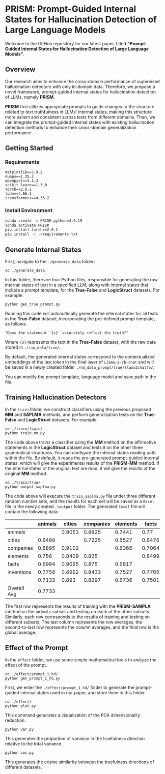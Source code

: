 # PRISM: Prompt-Guided Internal States for Hallucination Detection of Large Language Models



Welcome to the GitHub repository for our latest paper, titled **"Prompt-Guided Internal States for Hallucination Detection of Large Language Models"**.



## Overview

Our research aims to enhance the cross-domain performance of supervised hallucination detectors with only in-domain data. Therefore, we propose a novel framework, prompt-guided internal states for hallucination detection of LLMs, namely **PRISM**.

**PRISM** first utilizes appropriate prompts to guide changes to the structure related to text truthfulness in LLMs' internal states, making this structure more salient and consistent across texts from different domains. Then, we can integrate the prompt-guided internal states with existing hallucination detection methods to enhance their cross-domain generalization performance.



## Getting Started

### Requirements

```
matplotlib==3.9.2
numpy==1.25.2
openpyxl==3.1.3
scikit_learn==1.3.0
torch==2.0.1
tqdm==4.66.1
transformers==4.33.2
```



### Install Environment

```bash
conda create -n PRISM python=3.9.19
conda activate PRISM
pip install torch==2.0.1
pip install -r ./requirements.txt
```



## Generate Internal States

First, navigate to the `./generate_data` folder:
```
cd ./generate_data
```
In this folder, there are four Python files, responsible for generating the raw internal states of text in a specified LLM, along with internal states that include a prompt template, for the **True-False** and **LogicStruct** datasets.
For example:
```
python gen_true_prompt.py
```
Running this code will automatically generate the internal states for all texts in the **True-False** dataset, incorporating the pre-defined prompt template, as follows:
```
"Does the statement '{s}' accurately reflect the truth?"
```
Where `{s}` represents the text in the **True-False** dataset, with the raw data stored in `./raw_data/true/`. 

By default, the generated internal states correspond to the contextualized embeddings of the last token in the final layer of `Llama-2-7b-chat` and will be saved in a newly created folder `./hd_data_prompt/true/llama2chat7b/`. 

You can modify the prompt template, language model and save path in the file.



## Training Hallucination Detectors


In the `train` folder, we construct classifiers using the previous proposed **MM** and **SAPLMA** methods, and perform generalization tests on the **True-False** and **LogicStruct** datasets.
For example:
```
cd ./train/logic/
python train_mm.py
```
The code above trains a classifier using the **MM** method on the affirmative statements in the **LogicStruct** dataset and tests it on the other three grammatical structures. You can configure the internal states reading path within the file. By default, it reads the pre-generated prompt-guided internal states, which will give the experimental results of the **PRISM-MM** method. If the internal states of the original text are read, it will give the results of the original **MM** method.
```
cd ./train/true/
python output_saplma.py
```
The code above will execute the `train_saplma.py` file under three different random number sets, and the results for each set will be saved as a `Excel` file in the newly created `.\output` folder. The generated `Excel` file will contain the following data:	

|             | animals   | cities    | companies | elements  | facts    | inventions|           |
| ----------- | --------- | --------- | --------- | --------- | -------- | --------- | --------- |
| animals     |           | 0.9053    | 0.8825    | 0.7441    | 0.77     | 0.8139    | 0.8232    |
| cities      | 0.6468    |           | 0.7225    | 0.5527    | 0.6476   | 0.7397    | 0.6619    |
| companies   | 0.6895    | 0.9102    |           | 0.6366    | 0.7064   | 0.7774    | 0.744     |
| elements    | 0.756     | 0.8409    | 0.825     |           | 0.8499   | 0.7489    | 0.8041    |
| facts       | 0.6984    | 0.9095    | 0.875     | 0.6817    |          | 0.8208    | 0.7971    |
| inventions  | 0.7758    | 0.8992    | 0.8433    | 0.7527    | 0.7765   |           | 0.8095    |
|             | 0.7133    | 0.893     | 0.8297    | 0.6736    | 0.7501   | 0.7801    |           |
|Overall Avg  | 0.7733    |

The first row represents the results of training with the **PRISM-SAMPLA** method on the `animals` subset and testing on each of the other subsets. Similarly, each row corresponds to the results of training and testing on different subsets. The last column represents the row averages, the second-to-last row represents the column averages, and the final row is the global average.



##  Effect of the Prompt

In the `effect` folder, we use some simple mathematical tools to analyze the effect of the prompt.
```
cd ./effect/prompt_1_hd/
python gen_prompt_1_hd.py
```
First, we enter the `./effect/prompt_1_hd/` folder to generate the prompt-guided internal states used in our paper, and store them in this folder.
```
cd ./effect/
python plot.py
```
This command generates a visualization of the PCA dimensionality reduction.
```
python var.py
```
This generates the proportion of variance in the truefulness direction relative to the total variance.
```
python cos.py
```
This generates the cosine similarity between the truefulness directions of different datasets.
